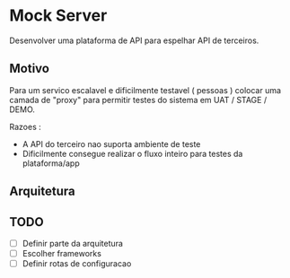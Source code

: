 # Mock Server

Desenvolver uma plataforma de API para espelhar API de terceiros.

## Motivo

Para um servico escalavel e dificilmente testavel ( pessoas ) colocar uma camada de "proxy" para permitir testes do sistema em UAT / STAGE / DEMO.

Razoes : 

- A API do terceiro nao suporta ambiente de teste
- Dificilmente consegue realizar o fluxo inteiro para testes da plataforma/app 

## Arquitetura



## TODO

- [ ] Definir parte da arquitetura
- [ ] Escolher frameworks
- [ ] Definir rotas de configuracao
